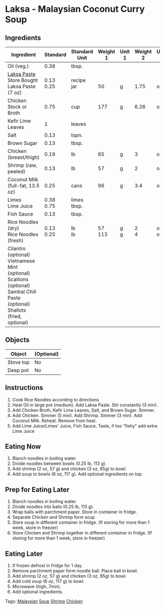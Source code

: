 # Laksa - Malaysian Coconut Curry Soup

## Ingredients

| Ingredient                                                   | Standard       | Standard Unit    | Weight 1    | Unit 1   | Weight 2   | Unit 2     |
| ------------------------------------------------------------ | -------------- | ---------------- | ----------- | -------- | ---------- | ---------- |
| Oil (veg.)                                                   | 0.38           | tbsp.            |             |          |            |            |
| [Laksa Paste](/Recipes/LaksaPaste.md)<br />Store Bought Laksa Paste (7 oz) | 0.13<br />0.25 | recipe<br />jar  | <br />50    | <br />g  | <br />1.75 | <br />oz   |
| Chicken Stock or Broth                                       | 0.75           | cup              | 177         | g        | 6.26       | oz         |
| Kefir Lime Leaves                                            | 1              | leaves           |             |          |            |            |
| Salt                                                         | 0.13           | tspn.            |             |          |            |            |
| Brown Sugar                                                  | 0.13           | tbsp.            |             |          |            |            |
| Chicken (breast/thigh)                                       | 0.19           | lb               | 85          | g        | 3          | oz         |
| Shrimp (raw, peeled)                                         | 0.13           | lb               | 57          | g        | 2          | oz         |
| Coconut Milk (full-fat, 13.5 oz)                             | 0.25           | cans             | 96          | g        | 3.4        | oz         |
| Limes<br />Lime Juice                                        | 0.38<br />0.75 | limes<br />tbsp. |             |          |            |            |
| Fish Sauce                                                   | 0.13           | tbsp.            |             |          |            |            |
| Rice Noodles (dry)<br />Rice Noodles (fresh)                 | 0.13<br />0.25 | lb<br />lb       | 57<br />113 | g<br />g | 2<br />4   | oz<br />oz |
| Cilantro (optional)<br />Vietnamese Mint (optional)<br />Scallions (optional)<br />Sambal Chili Paste (optional)<br />Shallots (fried, optional) |                |                  |             |          |            |            |

## Objects

| Object    | (Optional) |
| --------- | ---------- |
| Stove top | No         |
| Deep pot  | No         |


## Instructions

1. Cook Rice Noodles according to directions
2. Heat Oil in large pot (medium). Add Laksa Paste. Stir constantly (3 min).
3. Add Chicken Broth, Kefir Lime Leaves, Salt, and Brown Sugar. Simmer.
4. Add Chicken. Simmer (5 min). Add Shrimp. Simmer (3 min). Add Coconut Milk. Reheat. Remove from heat.
5. Add Lime Juice/Limes' Juice, Fish Sauce. Taste, if too "fishy" add extra Lime Juice

## Eating Now

1. Blanch noodles in boiling water.
2. Divide noodles between bowls (0.25 lb, 113 g). 
3. Add shrimp (2 oz, 57 g) and chicken (3 oz, 85g) to bowl.
4. Add soup to bowls (6 oz, 117 g). Add optional ingredients on top.

## Prep for Eating Later

1. Blanch noodles in boiling water.
2. Divide noodles into balls (0.25 lb, 113 g).
3. Wrap balls with parchment paper. Store in container in fridge.
4. Separate Chicken and Shrimp form soup
5. Store soup in different container in fridge. (If storing for more than 1 week, store in freezer)
6. Store Chicken and Shrimp together in different container in fridge. (If storing for more than 1 week, store in freezer)

## Eating Later

1. If frozen defrost in fridge for 1 day.
2. Remove parchment paper form noodle ball. Place ball in bowl.
3. Add shrimp (2 oz, 57 g) and chicken (3 oz, 85g) to bowl.
4. Add cold soup (6 oz, 117 g) to bowl.
5. Microwave (high, 7min).
6. Add optional ingredients.

Tags: [Malaysian](/Tags/Malaysian.md) [Soup](/Tags/Soup.md) [Shrimp](/Tags/Shrimp.md) [Chicken](/Tags/Chicken.md) 
